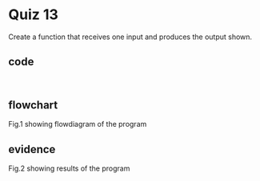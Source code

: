 # Quiz 13

Create a function that receives one input and produces the output shown.

## code

```py
                                                                             
```

## flowchart



Fig.1 showing flowdiagram of the program

## evidence



Fig.2 showing results of the program
